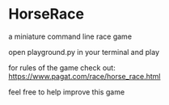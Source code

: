 # HorseRace

a miniature command line race game

open playground.py in your terminal and play

for rules of the game check out:
https://www.pagat.com/race/horse_race.html

feel free to help improve this game
